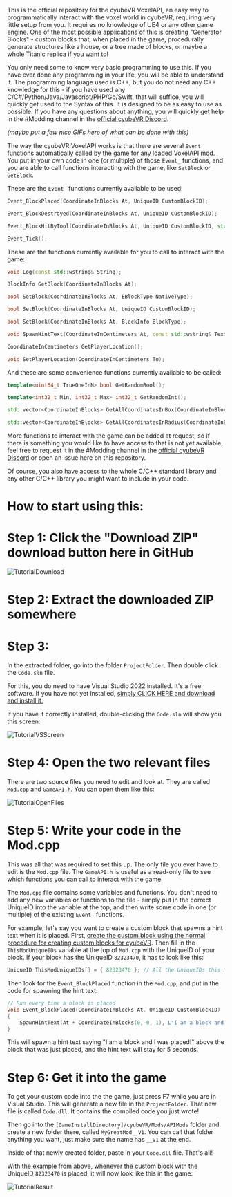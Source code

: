 This is the official repository for the cyubeVR VoxelAPI, an easy way to programmatically interact with the voxel world in cyubeVR, requiring very little setup from you. It requires no knowledge of UE4 or any other game engine. One of the most possible applications of this is creating "Generator Blocks" - custom blocks that, when placed in the game, procedurally generate structures like a house, or a tree made of blocks, or maybe a whole Titanic replica if you want to!

You only need some to know very basic programming to use this. If you have ever done any programming in your life, you will be able to understand it. The programming language used is C++, but you do not need any C++ knowledge for this - if you have used any C/C#/Python/Java/Javascript/PHP/Go/Swift, that will suffice, you will quickly get used to the Syntax of this. It is designed to be as easy to use as possible. If you have any questions about anything, you will quickly get help in the #Modding channel in the [official cyubeVR Discord](https://discord.gg/cyubeVR).

*(maybe put a few nice GIFs here of what can be done with this)*

The way the cyubeVR VoxelAPI works is that there are several `Event_` functions automatically called by the game for any loaded VoxelAPI mod. You put in your own code in one (or multiple) of those `Event_` functions, and you are able to call functions interacting with the game, like `SetBlock` or `GetBlock`. 

These are the `Event_` functions currently available to be used:

```cpp
Event_BlockPlaced(CoordinateInBlocks At, UniqueID CustomBlockID);

Event_BlockDestroyed(CoordinateInBlocks At, UniqueID CustomBlockID);

Event_BlockHitByTool(CoordinateInBlocks At, UniqueID CustomBlockID, std::wstring ToolName);

Event_Tick();
```

These are the functions currently available for you to call to interact with the game:

```cpp
void Log(const std::wstring& String);

BlockInfo GetBlock(CoordinateInBlocks At);

bool SetBlock(CoordinateInBlocks At, EBlockType NativeType);

bool SetBlock(CoordinateInBlocks At, UniqueID CustomBlockID);

bool SetBlock(CoordinateInBlocks At, BlockInfo BlockType);

void SpawnHintText(CoordinateInCentimeters At, const std::wstring& Text, float DurationInSeconds, float SizeMultiplier = 1, float SizeMultiplierVertical = 1);

CoordinateInCentimeters GetPlayerLocation();

void SetPlayerLocation(CoordinateInCentimeters To);
```

And these are some convenience functions currently available to be called:

```cpp
template<uint64_t TrueOneInN> bool GetRandomBool();

template<int32_t Min, int32_t Max> int32_t GetRandomInt();

std::vector<CoordinateInBlocks> GetAllCoordinatesInBox(CoordinateInBlocks At, CoordinateInBlocks BoxExtent;

std::vector<CoordinateInBlocks> GetAllCoordinatesInRadius(CoordinateInBlocks At, int32_t Radius);
```

More functions to interact with the game can be added at request, so if there is something you would like to have access to that is not yet available, feel free to request it in the #Modding channel in the [official cyubeVR Discord](https://discord.gg/cyubeVR) or open an issue here on this repository.

Of course, you also have access to the whole C/C++ standard library and any other C/C++ library you might want to include in your code.

# How to start using this:

# Step 1: Click the "Download ZIP" download button here in GitHub

![TutorialDownload](https://user-images.githubusercontent.com/38058738/162877620-ae9bda17-17b5-4d7e-a864-e696389de2c0.png)

# Step 2: Extract the downloaded ZIP somewhere

# Step 3:

In the extracted folder, go into the folder `ProjectFolder`. Then double click the `Code.sln` file.

For this, you do need to have Visual Studio 2022 installed. It's a free software. If you have not yet installed, [simply CLICK HERE and download and install it.](https://visualstudio.microsoft.com/thank-you-downloading-visual-studio/?sku=Community&channel=Release&version=VS2022&source=VSLandingPage&cid=2030&passive=false)

If you have it correctly installed, double-clicking the `Code.sln` will show you this screen:

![TutorialVSScreen](https://user-images.githubusercontent.com/38058738/162878542-485f6720-2978-4e6f-aaa4-f6019590f265.png)

# Step 4: Open the two relevant files

There are two source files you need to edit and look at. They are called `Mod.cpp` and `GameAPI.h`. You can open them like this:

![TutorialOpenFiles](https://user-images.githubusercontent.com/38058738/162879058-d19ee0a9-8638-4104-80b6-e54172c52fa6.gif)

# Step 5: Write your code in the Mod.cpp

This was all that was required to set this up. The only file you ever have to edit is the `Mod.cpp` file. The `GameAPI.h` is useful as a read-only file to see which functions you can call to interact with the game.

The `Mod.cpp` file contains some variables and functions. You don't need to add any new variables or functions to the file - simply put in the correct UniqueID into the variable at the top, and then write some code in one (or multiple) of the existing `Event_` functions.

For example, let's say you want to create a custom block that spawns a hint text when it is placed. First, [create the custom block using the normal procedure for creating custom blocks for cyubeVR](https://steamcommunity.com/app/619500/discussions/3/1640917625019543783/). Then fill in the `ThisModUniqueIDs` variable at the top of `Mod.cpp` with the UniqueID of your block. If your block has the UniqueID `82323470`, it has to look like this:

```cpp
UniqueID ThisModUniqueIDs[] = { 82323470 }; // All the UniqueIDs this mod manages. Functions like Event_BlockPlaced are only called for blocks of IDs mentioned here. 
```

Then look for the `Event_BlockPlaced` function in the `Mod.cpp`, and put in the code for spawning the hint text:

```cpp
// Run every time a block is placed
void Event_BlockPlaced(CoordinateInBlocks At, UniqueID CustomBlockID)
{
	SpawnHintText(At + CoordinateInBlocks(0, 0, 1), L"I am a block and I was placed!", 5);
}
```

This will spawn a hint text saying "I am a block and I was placed!" above the block that was just placed, and the hint text will stay for 5 seconds.

# Step 6: Get it into the game

To get your custom code into the the game, just press F7 while you are in Visual Studio. This will generate a new file in the `ProjectFolder`. That new file is called `Code.dll`. It contains the compiled code you just wrote! 

Then go into the `[GameInstallDirectory]/cyubeVR/Mods/APIMods` folder and create a new folder there, called `MyGreatMod__V1`. You can call that folder anything you want, just make sure the name has `__V1` at the end. 

Inside of that newly created folder, paste in your `Code.dll` file. That's all!

With the example from above, whenever the custom block with the UniqueID `82323470` is placed, it will now look like this in the game:

![TutorialResult](https://user-images.githubusercontent.com/38058738/162883157-a5b7fb65-68dc-42ba-a7eb-b33d51e0ea4d.gif)
